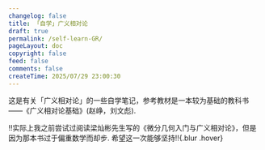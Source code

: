```yaml
---
changelog: false
title: 「自学」广义相对论
draft: true
permalink: /self-learn-GR/
pageLayout: doc
copyright: false
feed: false
comments: false
createTime: 2025/07/29 23:00:30
---
```


这是有关「广义相对论」的一些自学笔记，参考教材是一本较为基础的教科书 ——《广义相对论基础》(赵峥，刘文彪).

!!实际上我之前尝试过阅读梁灿彬先生写的《微分几何入门与广义相对论》，但是因为那本书过于偏重数学而却步. 希望这一次能够坚持!!{.blur .hover}
